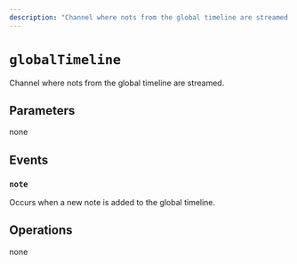 ```yaml
---
description: "Channel where nots from the global timeline are streamed."
---
```


# `globalTimeline`
Channel where nots from the global timeline are streamed.

## Parameters
none

## Events
### `note`
<MkSchemaViewer :schema="{
	$ref: 'misskey://Note'
}"/>

Occurs when a new note is added to the global timeline.

## Operations
none
